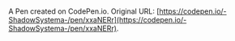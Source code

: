 # 

A Pen created on CodePen.io. Original URL: [https://codepen.io/-ShadowSystema-/pen/xxaNERr](https://codepen.io/-ShadowSystema-/pen/xxaNERr).

